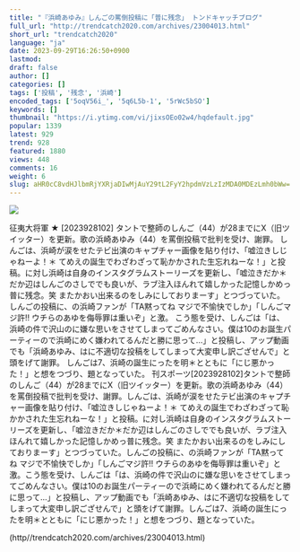 ```yaml
---
title: "『浜崎あゆみ』しんごの罵倒投稿に「普に残念」 トンドキャッチブログ"
full_url: "http://trendcatch2020.com/archives/23004013.html"
short_url: "trendcatch2020"
language: "ja"
date: 2023-09-29T16:26:50+0900
lastmod: 
draft: false
author: []
categories: []
tags: ['投稿', '残念', '浜崎']
encoded_tags: ['5oqV56i_', '5q6L5b-1', '5rWc5bSO']
keywords: []
thumbnail: "https://i.ytimg.com/vi/jixsOEo02w4/hqdefault.jpg"
popular: 1339
latest: 929
trend: 928
featured: 1880
views: 448
comments: 16
weight: 6
slug: aHR0cC8vdHJlbmRjYXRjaDIwMjAuY29tL2FyY2hpdmVzLzIzMDA0MDEzLmh0bWw=
---
```


![](https://i.ytimg.com/vi/jixsOEo02w4/hqdefault.jpg)

征夷大将軍 ★ [2023928102] タントで整師のしんご（44）が28までにX（旧ツイッター）を更新。歌の浜崎あゆみ（44）を罵倒投稿で批判を受け、謝罪。 しんごは、浜崎が涙をせたテビ出演のキャプチャー画像を貼り付け、「嘘泣きしじゃねーよ！＊ てめえの誕生でわざわざって恥かかされた生忘れねーな！」と投稿。に対し浜崎は自身のインスタグラムストーリーズを更新し、「嘘泣きだか＊だか辺はしんごのさしででも良いが、ラブ注入ほんれて嬉しかった記憶しかめっ普に残念。笑 またかおい出来るのをしみにしておりまーす」とつづっていた。 しんごの投稿に、の浜崎ファンが「TA黙ってね マジで不愉快でしか」「しんごマジ許!! ウチらのあゆを侮辱罪は重いぞ」と激。 こう態を受け、しんごは「は、浜崎の件で沢山のに嫌な思いをさせてしまってごめんなさい。僕は10のお誕生パーティーので浜崎にめく嫌われてるんだと勝に思って…」と投稿し、アップ動画でも「浜崎あゆみ、はに不適切な投稿をしてしまって大変申し訳ござせんで」と頭をげて謝罪。 しんごは7、浜崎の誕生にったを明＊とともに「にじ悪かった！」と想をつづり、題となっていた。 刊スポーツ[2023928102]タントで整師のしんご（44）が28までにX（旧ツイッター）を更新。歌の浜崎あゆみ（44）を罵倒投稿で批判を受け、謝罪。しんごは、浜崎が涙をせたテビ出演のキャプチャー画像を貼り付け、「嘘泣きしじゃねーよ！＊ てめえの誕生でわざわざって恥かかされた生忘れねーな！」と投稿。に対し浜崎は自身のインスタグラムストーリーズを更新し、「嘘泣きだか＊だか辺はしんごのさしででも良いが、ラブ注入ほんれて嬉しかった記憶しかめっ普に残念。笑 またかおい出来るのをしみにしておりまーす」とつづっていた。しんごの投稿に、の浜崎ファンが「TA黙ってね マジで不愉快でしか」「しんごマジ許!! ウチらのあゆを侮辱罪は重いぞ」と激。こう態を受け、しんごは「は、浜崎の件で沢山のに嫌な思いをさせてしまってごめんなさい。僕は10のお誕生パーティーので浜崎にめく嫌われてるんだと勝に思って…」と投稿し、アップ動画でも「浜崎あゆみ、はに不適切な投稿をしてしまって大変申し訳ござせんで」と頭をげて謝罪。しんごは7、浜崎の誕生にったを明＊とともに「にじ悪かった！」と想をつづり、題となっていた。

(http//trendcatch2020.com/archives/23004013.html)
